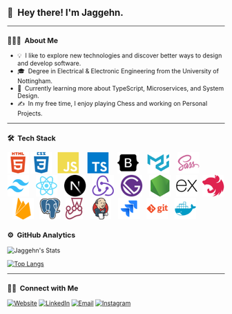 ## 👋 &nbsp;Hey there! I'm Jaggehn.

---

### 👨🏻‍💻 &nbsp;About Me

- 💡 &nbsp;I like to explore new technologies and discover better ways to design and develop software.
- 🎓 &nbsp;Degree in Electrical & Electronic Engineering from the University of Nottingham.
- 🌱 &nbsp;Currently learning more about TypeScript, Microservices, and System Design.
- ✍️ &nbsp;In my free time, I enjoy playing Chess and working on Personal Projects.

---

### 🛠 &nbsp;Tech Stack

<img src="https://github.com/devicons/devicon/blob/master/icons/html5/html5-plain-wordmark.svg" alt="HTML logo" width="50px" height="50px" /> <img src="https://github.com/devicons/devicon/blob/master/icons/css3/css3-plain-wordmark.svg" alt="CSS logo" width="50px" height="50px" />&nbsp;&nbsp;
<img src="https://github.com/devicons/devicon/blob/master/icons/javascript/javascript-plain.svg" alt="JavaScript logo" width="50px" height="50px" />&nbsp;&nbsp;&nbsp;&nbsp;
<img src="https://github.com/devicons/devicon/blob/master/icons/typescript/typescript-plain.svg" alt="TypeScript logo" width="50px" height="50px" />&nbsp;&nbsp;&nbsp;&nbsp;
<img src="https://github.com/devicons/devicon/blob/master/icons/bootstrap/bootstrap-plain.svg" alt="Bootstrap logo" width="50px" height="50px" />&nbsp;&nbsp;&nbsp;&nbsp;
<img src="https://github.com/devicons/devicon/blob/master/icons/materialui/materialui-plain.svg" alt="MUI logo" width="50px" height="50px" />&nbsp;&nbsp;&nbsp;&nbsp;
<img src="https://github.com/devicons/devicon/blob/master/icons/sass/sass-original.svg" alt="Sass logo" width="50px" height="50px" />&nbsp;&nbsp;&nbsp;
<img src="https://github.com/devicons/devicon/blob/master/icons/tailwindcss/tailwindcss-original.svg" alt="Tailwind logo" width="50px" height="50px" />&nbsp;&nbsp;&nbsp;
<img src="https://github.com/devicons/devicon/blob/master/icons/react/react-original.svg" alt="React logo" width="50px" height="50px" />&nbsp;&nbsp;&nbsp;
<img src="https://github.com/devicons/devicon/blob/master/icons/nextjs/nextjs-original.svg" alt="NextJS logo" width="50px" height="50px" />&nbsp;&nbsp;&nbsp;
<img src="https://github.com/devicons/devicon/blob/master/icons/redux/redux-original.svg" alt="Redux logo" width="50px" height="50px" />&nbsp;&nbsp;&nbsp;
<img src="https://github.com/devicons/devicon/blob/master/icons/gatsby/gatsby-original.svg" alt="Gatsby logo" width="50px" height="50px" />&nbsp;&nbsp;&nbsp;
<img src="https://github.com/devicons/devicon/blob/master/icons/nodejs/nodejs-original.svg" alt="Node logo" width="50px" height="50px" />&nbsp;&nbsp;
<img src="https://github.com/devicons/devicon/blob/master/icons/express/express-original.svg" alt="Express logo" width="50px" height="50px" />&nbsp;&nbsp;
<img src="https://github.com/devicons/devicon/blob/master/icons/nestjs/nestjs-original.svg" alt="NestJS logo" width="50px" height="50px" />&nbsp;&nbsp;
<img src="https://github.com/devicons/devicon/blob/master/icons/firebase/firebase-plain.svg" alt="Firebase logo" width="50px" height="50px" />&nbsp;&nbsp;
<img src="https://github.com/devicons/devicon/blob/master/icons/postgresql/postgresql-original.svg" alt="Postgres logo" width="50px" height="50px" />&nbsp;&nbsp;
<img src="https://github.com/devicons/devicon/blob/master/icons/jest/jest-plain.svg" alt="Jest logo" width="40px" height="50px" />&nbsp;&nbsp;&nbsp;
<img src="https://github.com/devicons/devicon/blob/master/icons/jenkins/jenkins-original.svg" alt="Jenkins logo" width="50px" height="50px" />&nbsp;&nbsp;&nbsp;
<img src="https://github.com/devicons/devicon/blob/master/icons/jira/jira-original.svg" alt="Jira logo" width="50px" height="50px" />&nbsp;&nbsp;&nbsp;
<img src="https://github.com/devicons/devicon/blob/master/icons/git/git-plain-wordmark.svg" alt="Git logo" width="50px" height="50px" />&nbsp;&nbsp;&nbsp;
<img src="https://github.com/devicons/devicon/blob/master/icons/docker/docker-plain.svg" alt="Docker logo" width="50px" height="50px" />

### ⚙️ &nbsp;GitHub Analytics

![Jaggehn's Stats](https://github-readme-stats.vercel.app/api?username=jaggehns&show_icons=true&theme=prussian)

[![Top Langs](https://github-readme-stats.vercel.app/api/top-langs/?username=jaggehns&theme=prussian)](https://github.com/anuraghazra/github-readme-stats)

---


### 🤝🏻 &nbsp;Connect with Me

<a href="https://jaggehn-portfolio.netlify.app/"><img alt="Website" src="https://img.shields.io/badge/Website-www.jaggehns.com-blue?style=flat-square&logo=google-chrome"></a>
<a href="https://www.linkedin.com/in/jaggehn-sivabalan/"><img alt="LinkedIn" src="https://img.shields.io/badge/LinkedIn-Jaggehn%20Sivabalan-blue?style=flat-square&logo=linkedin"></a>
<a href="mailto:jaggehns@gmail.com"><img alt="Email" src="https://img.shields.io/badge/Email-jaggehns@gmail.com-blue?style=flat-square&logo=gmail"></a>
<a href="https://www.instagram.com/jaggehn_/"><img alt="Instagram" src="https://img.shields.io/badge/Instagram-jaggehn__-blue?style=flat-square&logo=instagram"></a>

